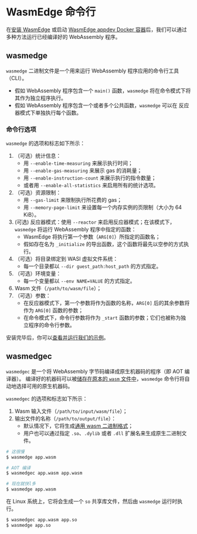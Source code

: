 # WasmEdge 命令行

在[安装 WasmEdge](install.md) 或启动 [WasmEdge appdev Docker 容器](docker.md)后，我们可以通过多种方法运行已经编译好的 WebAssembly 程序。

## wasmedge

`wasmedge` 二进制文件是一个用来运行 WebAssembly 程序应用的命令行工具（CLI）。

- 假如 WebAssembly 程序包含一个 `main()` 函数，`wasmedge` 将在命令模式下将其作为独立程序执行。
- 假如 WebAssembly 程序包含一个或者多个公共函数，`wasmedge` 可以在 反应器模式下单独执行每个函数。

### 命令行选项

`wasmedge` 的选项和标志如下所示：

1. （可选）统计信息：
   - 用 `--enable-time-measuring` 来展示执行时间；
   - 用 `--enable-gas-measuring` 来展示 gas 的消耗量；
   - 用 `--enable-instruction-count` 来展示执行的指令数量；
   - 或者用 `--enable-all-statistics` 来启用所有的统计选项。
2. （可选）资源限制：
   - 用 `--gas-limit` 来限制执行所花费的 gas；
   - 用 `--memory-page-limit` 来设置每一个内存实例的页限制（大小为 64 KiB）。
3. (可选) 反应器模式：使用 `--reactor` 来启用反应器模式；在该模式下，`wasmedge` 将运行 WebAssembly 程序中指定的函数：
   - WasmEdge 将执行第一个参数（`ARG[0]`）所指定的函数名；
   - 假如存在名为 `_initialize` 的导出函数，这个函数将最先以空参的方式执行。
4. （可选）将目录绑定到 WASI 虚拟文件系统：
   - 每一个目录都以 `--dir guest_path:host_path` 的方式指定。
5. （可选）环境变量：
   - 每一个变量都以 `--env NAME=VALUE` 的方式指定。
6. Wasm 文件（`/path/to/wasm/file`）；
7. （可选）参数：
   - 在反应器模式下，第一个参数将作为函数的名称，`ARG[0]` 后的其余参数将作为 `ARG[0]` 函数的参数；
   - 在命令模式下，命令行参数将作为 `_start` 函数的参数；它们也被称为独立程序的命令行参数。

安装完毕后，你可以[查看并运行我们的示例](../index.md)。

## wasmedgec

`wasmedgec` 是一个将 WebAssembly 字节码编译成原生机器码的程序（即 AOT 编译器）。
编译好的机器码可以被[储存在原本的 `wasm` 文件中](universal.md)，`wasmedge` 命令行将自动地选择可用的原生机器码。

`wasmedgec` 的选项和标志如下所示：

1. Wasm 输入文件（`/path/to/input/wasm/file`）；
2. 输出文件的名称（`/path/to/output/file`）：
   - 默认情况下，它将生成[通用 wasm 二进制格式](universal.md)；
   - 用户也可以通过指定 `.so`、`.dylib` 或者 `.dll` 扩展名来生成原生二进制文件。

```bash
# 这很慢
$ wasmedge app.wasm

# AOT 编译
$ wasmedgec app.wasm app.wasm

# 现在就快l多
$ wasmedge app.wasm
```

在 Linux 系统上，它将会生成一个 `so` 共享库文件，然后由 `wasmedge` 运行时执行。

```bash
$ wasmedgec app.wasm app.so
$ wasmedge app.so
```
